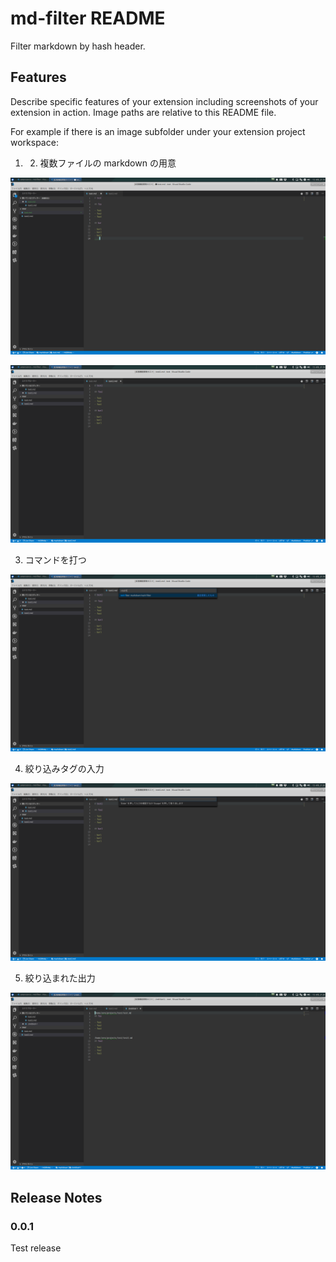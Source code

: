 # md-filter README

Filter markdown by hash header.

## Features

Describe specific features of your extension including screenshots of your extension in action. Image paths are relative to this README file.

For example if there is an image subfolder under your extension project workspace:

1. 2. 複数ファイルの markdown の用意

![feature1](image/feature1.png)

![feature2](image/feature2.png)

3. コマンドを打つ

![feature3](image/feature3.png)

4. 絞り込みタグの入力

![feature4](image/feature4.png)

5. 絞り込まれた出力

![feature5](image/feature5.png)

## Release Notes

### 0.0.1

Test release
